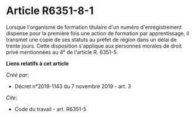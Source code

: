 # Article R6351-8-1

Lorsque l'organisme de formation titulaire d'un numéro d'enregistrement dispense pour la première fois une action de
formation par apprentissage, il transmet une copie de ses statuts au préfet de région dans un délai de trente jours. Cette
disposition s'applique aux personnes morales de droit privé mentionnées au 4° de l'article R. 6351-5.

**Liens relatifs à cet article**

_Créé par_:

  - Décret n°2019-1143 du 7 novembre 2019 - art. 3

_Cite_:

  - Code du travail - art. R6351-5
